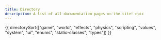 ```yaml
---
title: Directory
description: A list of all documentation pages on the site! epic
---
```


{{ directorySort(["game", "world", "effects", "physics", "scripting", "values", "system", "ui", "enums", "static-classes", "types"]) }}
